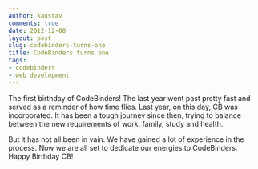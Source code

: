 ```yaml
---
author: kaustav
comments: true
date: 2012-12-08
layout: post
slug: codebinders-turns-one
title: CodeBinders turns one
tags:
- codebinders
- web development
---
```


The first birthday of CodeBinders! The last year went past pretty fast and served as a reminder of how time flies. Last year, on this day, CB was incorporated. It has been a tough journey since then, trying to balance between the new requirements of work, family, study and health.

But it has not all been in vain. We have gained a lot of experience in the process. Now we are all set to dedicate our energies to CodeBinders. Happy Birthday CB!
